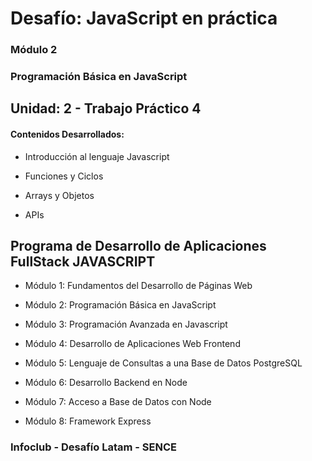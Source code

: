 # Desafío: JavaScript en práctica

### Módulo 2
### Programación Básica en JavaScript

## Unidad: 2 - Trabajo Práctico 4

#### Contenidos Desarrollados:

- Introducción al lenguaje Javascript

- Funciones y Ciclos

- Arrays y Objetos

- APIs

## Programa de Desarrollo de Aplicaciones FullStack JAVASCRIPT

- Módulo 1: Fundamentos del Desarrollo de Páginas Web

- Módulo 2: Programación Básica en JavaScript

- Módulo 3: Programación Avanzada en Javascript

- Módulo 4: Desarrollo de Aplicaciones Web Frontend

- Módulo 5: Lenguaje de Consultas a una Base de Datos PostgreSQL

- Módulo 6: Desarrollo Backend en Node

- Módulo 7: Acceso a Base de Datos con Node

- Módulo 8: Framework Express


### Infoclub - Desafío Latam - SENCE
